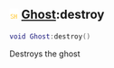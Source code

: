 ## ![shared](.gitbook/assets/shared.png) [Ghost](./home/Ghost):destroy

```lua
void Ghost:destroy()
```

Destroys the ghost
